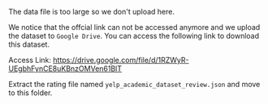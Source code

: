 The data file is too large so we don't upload here.

We notice that the offcial link can not be accessed anymore and we upload the dataset to `Google Drive`. You can access the following link to download this dataset.

Access Link: https://drive.google.com/file/d/1RZWyR-UEgbhFynCE8uKBnzOMVen61BlT

Extract the rating file named `yelp_academic_dataset_review.json` and move to this folder.
